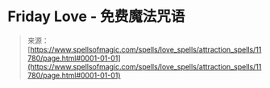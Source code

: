 <!--yml

category: 未分类

date: 2024-06-12 18:49:14

-->

# Friday Love - 免费魔法咒语

> 来源：[https://www.spellsofmagic.com/spells/love_spells/attraction_spells/11780/page.html#0001-01-01](https://www.spellsofmagic.com/spells/love_spells/attraction_spells/11780/page.html#0001-01-01)
